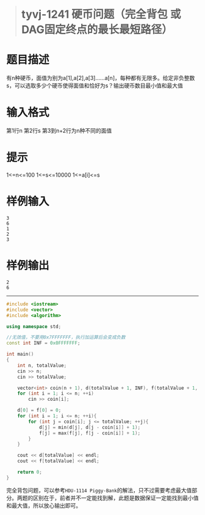 > # tyvj-1241 硬币问题（完全背包 或 DAG固定终点的最长最短路径）

# 题目描述

有n种硬币，面值为别为a[1],a[2],a[3]……a[n]，每种都有无限多。给定非负整数s，可以选取多少个硬币使得面值和恰好为s？输出硬币数目最小值和最大值

# 输入格式

第1行n
第2行s
第3到n+2行为n种不同的面值

# 提示

1<=n<=100
1<=s<=10000
1<=a[i]<=s

# 样例输入

```
3
6
1
2
3
```

# 样例输出

```
2
6
```

---

```c++
#include <iostream>
#include <vector>
#include <algorithm>

using namespace std;

//无效值，不要用0x7FFFFFFF，执行加运算后会变成负数
const int INF = 0x0FFFFFFF; 

int main()
{
    int n, totalValue;
    cin >> n;
    cin >> totalValue;

    vector<int> coin(n + 1), d(totalValue + 1, INF), f(totalValue + 1, -INF);
    for (int i = 1; i <= n; ++i)
        cin >> coin[i];

    d[0] = f[0] = 0;
    for (int i = 1; i <= n; ++i){
        for (int j = coin[i]; j <= totalValue; ++j){
            d[j] = min(d[j], d[j - coin[i]] + 1);
            f[j] = max(f[j], f[j - coin[i]] + 1);
        }
    }

    cout << d[totalValue] << endl;
    cout << f[totalValue] << endl;

    return 0;
}
```

完全背包问题，可以参考`HDU-1114 Piggy-Bank`的解法，只不过需要考虑最大值部分。两题的区别在于，前者并不一定能找到解，此题是数据保证一定能找到最小值和最大值，所以放心输出即可。
